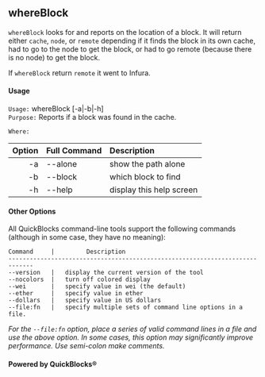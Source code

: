 ## whereBlock

`whereBlock` looks for and reports on the location of a block. It will return either `cache`, `node`, or `remote` depending if it finds the block in its own cache, had to go to the node to get the block, or had to go remote (because there is no node) to get the block.

If `whereBlock` return `remote` it went to Infura.

#### Usage

`Usage:`    whereBlock [-a|-b|-h]  
`Purpose:`  Reports if a block was found in the cache.
             
`Where:`  

| Option | Full Command | Description |
| -------: | :------- | :------- |
| -a | --alone | show the path alone |
| -b | --block | which block to find |
| -h | --help | display this help screen |

#### Other Options

All QuickBlocks command-line tools support the following commands (although in some case, they have no meaning):

    Command     |         Description
    -----------------------------------------------------------------------------
    --version   |   display the current version of the tool
    --nocolors  |   turn off colored display
    --wei       |   specify value in wei (the default)
    --ether     |   specify value in ether
    --dollars   |   specify value in US dollars
    --file:fn   |   specify multiple sets of command line options in a file.

*For the `--file:fn` option, place a series of valid command lines in a file and use the above option. In some cases, this option may significantly improve performance. Use semi-colon make comments.*

#### Powered by QuickBlocks&reg;

